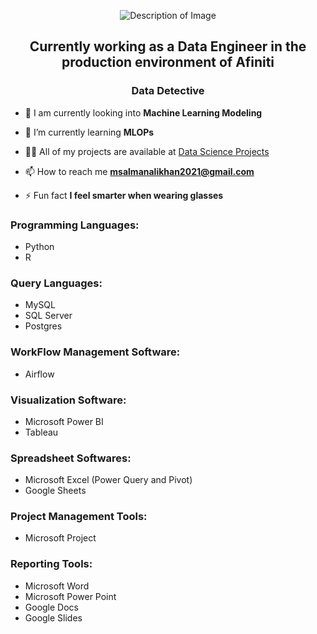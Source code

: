 <p align="center">
  <img src="https://github.com/user-attachments/assets/d2540d1e-de11-4f69-ab0c-e0ecd240654e" alt="Description of Image">
</p>
<h2 align="center">Currently working as a Data Engineer in the production environment of Afiniti</h1>
<h3 align="center">Data Detective</h3>

- 🔭 I am currently looking into **Machine Learning Modeling**

- 🌱 I’m currently learning **MLOPs**

- 👨‍💻 All of my projects are available at [Data Science Projects](https://github.com/MSalmanAliKhan/Data-Science-Projects)

- 📫 How to reach me **msalmanalikhan2021@gmail.com**

- ⚡ Fun fact **I feel smarter when wearing glasses**

<h3 align="left">Programming Languages:</h3>
<ul>
  <li>Python</li>
  <li>R</li>
</ul> 
<h3 align="left">Query Languages:</h3>
<ul>
  <li>MySQL</li>
  <li>SQL Server</li>
  <li>Postgres</li>
</ul> 
<h3 align="left">WorkFlow Management Software:</h3>
<ul>
  <li>Airflow</li>
</ul>
<h3 align="left">Visualization Software:</h3>
<ul>
  <li>Microsoft Power BI</li>
  <li>Tableau</li>
</ul>
<h3 align="left">Spreadsheet Softwares:</h3>
<ul>
  <li>Microsoft Excel (Power Query and Pivot)</li>
  <li>Google Sheets</li>
</ul>
<h3 align="left">Project Management Tools:</h3>
<ul>
  <li>Microsoft Project</li>
</ul> 
<h3 align="left">Reporting Tools:</h3>
<ul>
  <li>Microsoft Word</li>
  <li>Microsoft Power Point</li>
  <li>Google Docs</li>
  <li>Google Slides</li>
</ul> 
